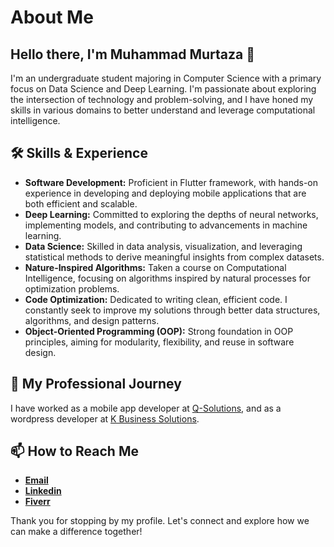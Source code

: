 
<!--
**mm06369/mm06369** is a ✨ _special_ ✨ repository because its `README.md` (this file) appears on your GitHub profile.

Here are some ideas to get you started:

- 🔭 I’m currently working on ...
- 🌱 I’m currently learning ...
- 👯 I’m looking to collaborate on ...
- 🤔 I’m looking for help with ...
- 💬 Ask me about ...
- 📫 How to reach me: ...
- 😄 Pronouns: ...
- ⚡ Fun fact: ...
-->
# About Me

## Hello there, I'm Muhammad Murtaza 👋

I'm an undergraduate student majoring in Computer Science with a primary focus on Data Science and Deep Learning. I'm passionate about exploring the intersection of technology and problem-solving, and I have honed my skills in various domains to better understand and leverage computational intelligence.

## 🛠 Skills & Experience

- **Software Development:** Proficient in Flutter framework, with hands-on experience in developing and deploying mobile applications that are both efficient and scalable.
- **Deep Learning:** Committed to exploring the depths of neural networks, implementing models, and contributing to advancements in machine learning.
- **Data Science:** Skilled in data analysis, visualization, and leveraging statistical methods to derive meaningful insights from complex datasets.
- **Nature-Inspired Algorithms:** Taken a course on Computational Intelligence, focusing on algorithms inspired by natural processes for optimization problems.
- **Code Optimization:** Dedicated to writing clean, efficient code. I constantly seek to improve my solutions through better data structures, algorithms, and design patterns.
- **Object-Oriented Programming (OOP):** Strong foundation in OOP principles, aiming for modularity, flexibility, and reuse in software design.

## 💼 My Professional Journey

I have worked as a mobile app developer at [Q-Solutions](https://q-sols.com/), and as a wordpress developer at [K Business Solutions](https://www.kbizzsolutions.com/). 

## 📫 How to Reach Me

- [**Email**](mailto:muhammad.murtaza5253@gmail.com)
- [**Linkedin**](https://www.linkedin.com/in/muhammad-murtaza-cs/)
- [**Fiverr**](https://www.fiverr.com/muhammad5152)

Thank you for stopping by my profile. Let's connect and explore how we can make a difference together!



